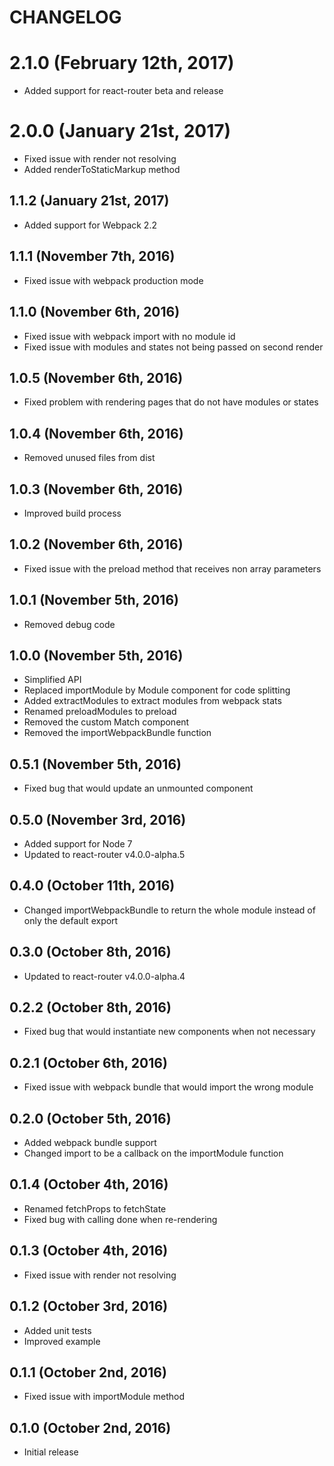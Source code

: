 # CHANGELOG

# 2.1.0 (February 12th, 2017)

- Added support for react-router beta and release

# 2.0.0 (January 21st, 2017)

- Fixed issue with render not resolving
- Added renderToStaticMarkup method

## 1.1.2 (January 21st, 2017)

- Added support for Webpack 2.2

## 1.1.1 (November 7th, 2016)

- Fixed issue with webpack production mode

## 1.1.0 (November 6th, 2016)

- Fixed issue with webpack import with no module id
- Fixed issue with modules and states not being passed on second render

## 1.0.5 (November 6th, 2016)

- Fixed problem with rendering pages that do not have modules or states

## 1.0.4 (November 6th, 2016)

- Removed unused files from dist

## 1.0.3 (November 6th, 2016)

- Improved build process

## 1.0.2 (November 6th, 2016)

- Fixed issue with the preload method that receives non array parameters

## 1.0.1 (November 5th, 2016)

- Removed debug code
 
## 1.0.0 (November 5th, 2016)

- Simplified API
- Replaced importModule by Module component for code splitting
- Added extractModules to extract modules from webpack stats
- Renamed preloadModules to preload
- Removed the custom Match component
- Removed the importWebpackBundle function
 
## 0.5.1 (November 5th, 2016)

- Fixed bug that would update an unmounted component 

## 0.5.0 (November 3rd, 2016)

- Added support for Node 7
- Updated to react-router v4.0.0-alpha.5

## 0.4.0 (October 11th, 2016)

- Changed importWebpackBundle to return the whole module instead of only the default export

## 0.3.0 (October 8th, 2016)

- Updated to react-router v4.0.0-alpha.4

## 0.2.2 (October 8th, 2016)

- Fixed bug that would instantiate new components when not necessary

## 0.2.1 (October 6th, 2016)

- Fixed issue with webpack bundle that would import the wrong module

## 0.2.0 (October 5th, 2016)

- Added webpack bundle support
- Changed import to be a callback on the importModule function

## 0.1.4 (October 4th, 2016)

- Renamed fetchProps to fetchState
- Fixed bug with calling done when re-rendering

## 0.1.3 (October 4th, 2016)

- Fixed issue with render not resolving

## 0.1.2 (October 3rd, 2016)

- Added unit tests
- Improved example

## 0.1.1 (October 2nd, 2016)

- Fixed issue with importModule method

## 0.1.0 (October 2nd, 2016)

- Initial release
